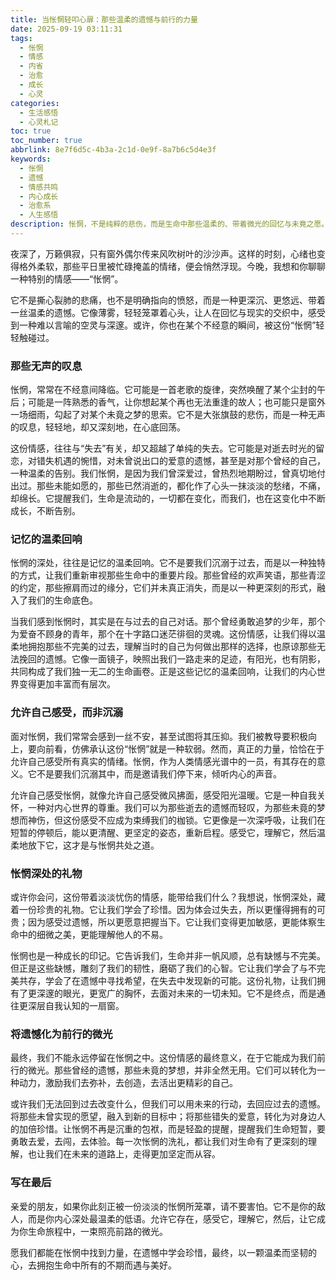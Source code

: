 ```yaml
---
title: 当怅惘轻叩心扉：那些温柔的遗憾与前行的力量
date: 2025-09-19 03:11:31
tags:
  - 怅惘
  - 情感
  - 内省
  - 治愈
  - 成长
  - 心灵
categories:
  - 生活感悟
  - 心灵札记
toc: true
toc_number: true
abbrlink: 8e7f6d5c-4b3a-2c1d-0e9f-8a7b6c5d4e3f
keywords:
  - 怅惘
  - 遗憾
  - 情感共鸣
  - 内心成长
  - 治愈系
  - 人生感悟
description: 怅惘，不是纯粹的悲伤，而是生命中那些温柔的、带着微光的回忆与未竟之愿。它轻柔地叩响心门，带来一丝难以言喻的空灵与深邃。本文将带你走进这份复杂而细腻的情感，学会如何拥抱它，从中汲取力量，让遗憾成为照亮前路的微光，最终找到内心的平静与前行的勇气。
---
```


夜深了，万籁俱寂，只有窗外偶尔传来风吹树叶的沙沙声。这样的时刻，心绪也变得格外柔软，那些平日里被忙碌掩盖的情绪，便会悄然浮现。今晚，我想和你聊聊一种特别的情感——“怅惘”。

它不是撕心裂肺的悲痛，也不是明确指向的愤怒，而是一种更深沉、更悠远、带着一丝温柔的遗憾。它像薄雾，轻轻笼罩着心头，让人在回忆与现实的交织中，感受到一种难以言喻的空灵与深邃。或许，你也在某个不经意的瞬间，被这份“怅惘”轻轻触碰过。

### 那些无声的叹息

怅惘，常常在不经意间降临。它可能是一首老歌的旋律，突然唤醒了某个尘封的午后；可能是一阵熟悉的香气，让你想起某个再也无法重逢的故人；也可能只是窗外一场细雨，勾起了对某个未竟之梦的思索。它不是大张旗鼓的悲伤，而是一种无声的叹息，轻轻地，却又深刻地，在心底回荡。

这份情感，往往与“失去”有关，却又超越了单纯的失去。它可能是对逝去时光的留恋，对错失机遇的惋惜，对未曾说出口的爱意的遗憾，甚至是对那个曾经的自己，一种温柔的告别。我们怅惘，是因为我们曾深爱过，曾热烈地期盼过，曾真切地付出过。那些未能如愿的，那些已然消逝的，都化作了心头一抹淡淡的愁绪，不痛，却绵长。它提醒我们，生命是流动的，一切都在变化，而我们，也在这变化中不断成长，不断告别。

### 记忆的温柔回响

怅惘的深处，往往是记忆的温柔回响。它不是要我们沉溺于过去，而是以一种独特的方式，让我们重新审视那些生命中的重要片段。那些曾经的欢声笑语，那些青涩的约定，那些擦肩而过的缘分，它们并未真正消失，而是以一种更深刻的形式，融入了我们的生命底色。

当我们感到怅惘时，其实是在与过去的自己对话。那个曾经勇敢追梦的少年，那个为爱奋不顾身的青年，那个在十字路口迷茫徘徊的灵魂。这份情感，让我们得以温柔地拥抱那些不完美的过去，理解当时的自己为何做出那样的选择，也原谅那些无法挽回的遗憾。它像一面镜子，映照出我们一路走来的足迹，有阳光，也有阴影，共同构成了我们独一无二的生命画卷。正是这些记忆的温柔回响，让我们的内心世界变得更加丰富而有层次。

### 允许自己感受，而非沉溺

面对怅惘，我们常常会感到一丝不安，甚至试图将其压抑。我们被教导要积极向上，要向前看，仿佛承认这份“怅惘”就是一种软弱。然而，真正的力量，恰恰在于允许自己感受所有真实的情绪。怅惘，作为人类情感光谱中的一员，有其存在的意义。它不是要我们沉溺其中，而是邀请我们停下来，倾听内心的声音。

允许自己感受怅惘，就像允许自己感受微风拂面，感受阳光温暖。它是一种自我关怀，一种对内心世界的尊重。我们可以为那些逝去的遗憾而轻叹，为那些未竟的梦想而神伤，但这份感受不应成为束缚我们的枷锁。它更像是一次深呼吸，让我们在短暂的停顿后，能以更清醒、更坚定的姿态，重新启程。感受它，理解它，然后温柔地放下它，这才是与怅惘共处之道。

### 怅惘深处的礼物

或许你会问，这份带着淡淡忧伤的情感，能带给我们什么？我想说，怅惘深处，藏着一份珍贵的礼物。它让我们学会了珍惜。因为体会过失去，所以更懂得拥有的可贵；因为感受过遗憾，所以更愿意把握当下。它让我们变得更加敏感，更能体察生命中的细微之美，更能理解他人的不易。

怅惘也是一种成长的印记。它告诉我们，生命并非一帆风顺，总有缺憾与不完美。但正是这些缺憾，雕刻了我们的韧性，磨砺了我们的心智。它让我们学会了与不完美共存，学会了在遗憾中寻找希望，在失去中发现新的可能。这份礼物，让我们拥有了更深邃的眼光，更宽广的胸怀，去面对未来的一切未知。它不是终点，而是通往更深层自我认知的一扇窗。

### 将遗憾化为前行的微光

最终，我们不能永远停留在怅惘之中。这份情感的最终意义，在于它能成为我们前行的微光。那些曾经的遗憾，那些未竟的梦想，并非全然无用。它们可以转化为一种动力，激励我们去弥补，去创造，去活出更精彩的自己。

或许我们无法回到过去改变什么，但我们可以用未来的行动，去回应过去的遗憾。将那些未曾实现的愿望，融入到新的目标中；将那些错失的爱意，转化为对身边人的加倍珍惜。让怅惘不再是沉重的包袱，而是轻盈的提醒，提醒我们生命短暂，要勇敢去爱，去闯，去体验。每一次怅惘的洗礼，都让我们对生命有了更深刻的理解，也让我们在未来的道路上，走得更加坚定而从容。

### 写在最后

亲爱的朋友，如果你此刻正被一份淡淡的怅惘所笼罩，请不要害怕。它不是你的敌人，而是你内心深处最温柔的低语。允许它存在，感受它，理解它，然后，让它成为你生命旅程中，一束照亮前路的微光。

愿我们都能在怅惘中找到力量，在遗憾中学会珍惜，最终，以一颗温柔而坚韧的心，去拥抱生命中所有的不期而遇与美好。